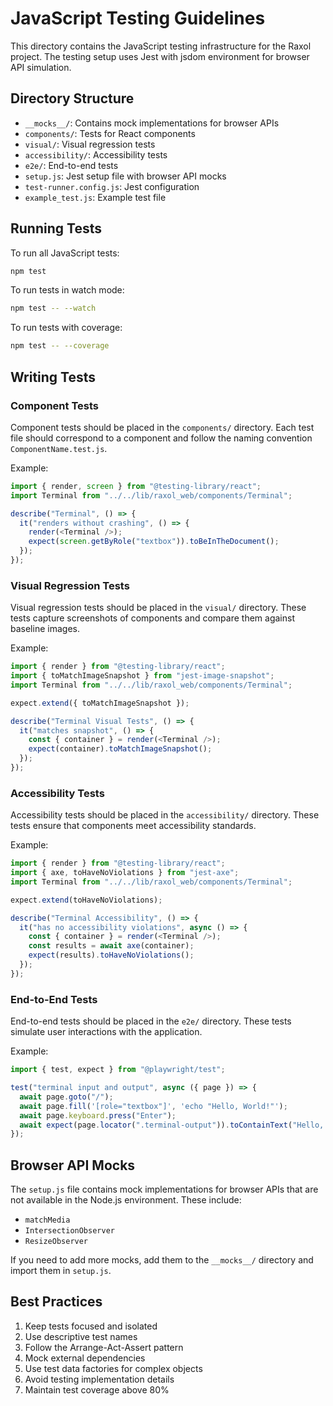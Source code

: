 # JavaScript Testing Guidelines

This directory contains the JavaScript testing infrastructure for the Raxol project. The testing setup uses Jest with jsdom environment for browser API simulation.

## Directory Structure

- `__mocks__/`: Contains mock implementations for browser APIs
- `components/`: Tests for React components
- `visual/`: Visual regression tests
- `accessibility/`: Accessibility tests
- `e2e/`: End-to-end tests
- `setup.js`: Jest setup file with browser API mocks
- `test-runner.config.js`: Jest configuration
- `example_test.js`: Example test file

## Running Tests

To run all JavaScript tests:

```bash
npm test
```

To run tests in watch mode:

```bash
npm test -- --watch
```

To run tests with coverage:

```bash
npm test -- --coverage
```

## Writing Tests

### Component Tests

Component tests should be placed in the `components/` directory. Each test file should correspond to a component and follow the naming convention `ComponentName.test.js`.

Example:

```javascript
import { render, screen } from "@testing-library/react";
import Terminal from "../../lib/raxol_web/components/Terminal";

describe("Terminal", () => {
  it("renders without crashing", () => {
    render(<Terminal />);
    expect(screen.getByRole("textbox")).toBeInTheDocument();
  });
});
```

### Visual Regression Tests

Visual regression tests should be placed in the `visual/` directory. These tests capture screenshots of components and compare them against baseline images.

Example:

```javascript
import { render } from "@testing-library/react";
import { toMatchImageSnapshot } from "jest-image-snapshot";
import Terminal from "../../lib/raxol_web/components/Terminal";

expect.extend({ toMatchImageSnapshot });

describe("Terminal Visual Tests", () => {
  it("matches snapshot", () => {
    const { container } = render(<Terminal />);
    expect(container).toMatchImageSnapshot();
  });
});
```

### Accessibility Tests

Accessibility tests should be placed in the `accessibility/` directory. These tests ensure that components meet accessibility standards.

Example:

```javascript
import { render } from "@testing-library/react";
import { axe, toHaveNoViolations } from "jest-axe";
import Terminal from "../../lib/raxol_web/components/Terminal";

expect.extend(toHaveNoViolations);

describe("Terminal Accessibility", () => {
  it("has no accessibility violations", async () => {
    const { container } = render(<Terminal />);
    const results = await axe(container);
    expect(results).toHaveNoViolations();
  });
});
```

### End-to-End Tests

End-to-end tests should be placed in the `e2e/` directory. These tests simulate user interactions with the application.

Example:

```javascript
import { test, expect } from "@playwright/test";

test("terminal input and output", async ({ page }) => {
  await page.goto("/");
  await page.fill('[role="textbox"]', 'echo "Hello, World!"');
  await page.keyboard.press("Enter");
  await expect(page.locator(".terminal-output")).toContainText("Hello, World!");
});
```

## Browser API Mocks

The `setup.js` file contains mock implementations for browser APIs that are not available in the Node.js environment. These include:

- `matchMedia`
- `IntersectionObserver`
- `ResizeObserver`

If you need to add more mocks, add them to the `__mocks__/` directory and import them in `setup.js`.

## Best Practices

1. Keep tests focused and isolated
2. Use descriptive test names
3. Follow the Arrange-Act-Assert pattern
4. Mock external dependencies
5. Use test data factories for complex objects
6. Avoid testing implementation details
7. Maintain test coverage above 80%
